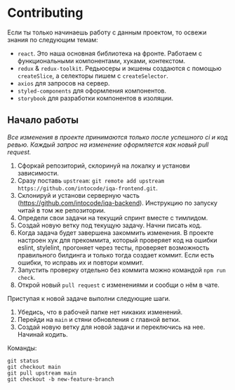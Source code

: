 # Contributing

Если ты только начинаешь работу с данным проектом, то освежи знания по следующим темам:

- `react`. Это наша основная библиотека на фронте. Работаем с функциональными компонентами, хуками, контекстом.
- `redux` & `redux-toolkit`. Редьюсеры и экшены создаются с помощью `createSlice`, а селекторы пишем с `createSelector`.
- `axios` для запросов на сервер.
- `styled-components` для оформления компонентов.
- `storybook` для разработки компонентов в изоляции.

## Начало работы

_Все изменения в проекте принимаются только после успешного ci и код ревью. Каждый запрос на изменение оформляется как новый pull request._

1. Сфоркай репозиторий, склоринуй на локалку и установи зависимости.
2. Сразу поставь `upstream`: `git remote add upstream https://github.com/intocode/iqa-frontend.git`.
3. Склонируй и установи серверную часть (https://github.com/intocode/iqa-backend). Инструкцию по запуску читай в том же репозитории.
4. Определи свои задачи на текущий спринт вместе с тимлидом.
5. Создай новую ветку под текущую задачу. Начни писать код.
6. Когда задача будет завершена закоммить изменения. В проекте настроен хук для прекоммита, который проверяет код на ошибки eslint, stylelint, прогоняет через тесты, проверяет возможность правильного билдинга и только тогда создает коммит. Если есть ошибки, то исправь их и повтори коммит.
7. Запустить проверку отдельно без коммита можно командой `npm run check`.
8. Открой новый `pull request` с изменениями и сообщи о нём в чате.

Приступая к новой задаче выполни следующие шаги.

1. Убедись, что в рабочей папке нет никаких изменений.
2. Перейди на `main` и стяни обновления с главной ветки.
3. Создай новую ветку для новой задачи и переключись на нее. Начинай кодить.

Команды:

```shell
git status
git checkout main
git pull upstream main
git checkout -b new-feature-branch
```
